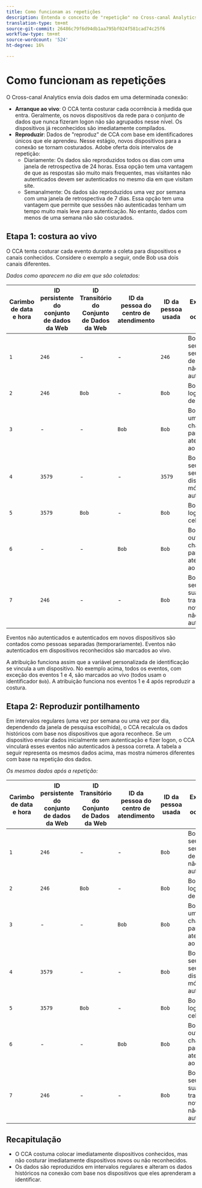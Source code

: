 ```yaml
---
title: Como funcionam as repetições
description: Entenda o conceito de "repetição" no Cross-canal Analytics
translation-type: tm+mt
source-git-commit: 26486c79f6d94db1aa795bf024f581cad74c25f6
workflow-type: tm+mt
source-wordcount: '524'
ht-degree: 16%

---
```



# Como funcionam as repetições

O Cross-canal Analytics envia dois dados em uma determinada conexão:

* **Arranque ao vivo**: O CCA tenta costurar cada ocorrência à medida que entra. Geralmente, os novos dispositivos da rede para o conjunto de dados que nunca fizeram logon não são agrupados nesse nível. Os dispositivos já reconhecidos são imediatamente compilados.
* **Reproduzir**: Dados de &quot;reproduz&quot; de CCA com base em identificadores únicos que ele aprendeu. Nesse estágio, novos dispositivos para a conexão se tornam costurados. Adobe oferta dois intervalos de repetição:
   * Diariamente: Os dados são reproduzidos todos os dias com uma janela de retrospectiva de 24 horas. Essa opção tem uma vantagem de que as respostas são muito mais frequentes, mas visitantes não autenticados devem ser autenticados no mesmo dia em que visitam site.
   * Semanalmente: Os dados são reproduzidos uma vez por semana com uma janela de retrospectiva de 7 dias. Essa opção tem uma vantagem que permite que sessões não autenticadas tenham um tempo muito mais leve para autenticação. No entanto, dados com menos de uma semana não são costurados.

## Etapa 1: costura ao vivo

O CCA tenta costurar cada evento durante a coleta para dispositivos e canais conhecidos. Considere o exemplo a seguir, onde Bob usa dois canais diferentes.

*Dados como aparecem no dia em que são coletados:*

| Carimbo de data e hora | ID persistente do conjunto de dados da Web | ID Transitório do Conjunto de Dados da Web | ID da pessoa do centro de atendimento | ID da pessoa usada | Explicação da ocorrência | Métrica de pessoas (cumulativa) |
| --- | --- | --- | --- | --- | --- | --- |
| `1` | `246` | - | - | `246` | Bob visita seu site em seu desktop, não autenticado | `1` (246) |
| `2` | `246` | `Bob` | - | `Bob` | Bob faz logon no desktop | `2` (246 e Bob) |
| `3` | - | - | `Bob` | `Bob` | Bob faz uma chamada para o atendimento ao cliente | `2` (246 e Bob) |
| `4` | `3579` | - | - | `3579` | Bob acessa seu site em seu dispositivo móvel, não autenticado | `3` (246, Bob e 3579) |
| `5` | `3579` | `Bob` | - | `Bob` | Bob faz logon via celular | `3` (246, Bob e 3579) |
| `6` | - | - | `Bob` | `Bob` | Bob faz outra chamada para o atendimento ao cliente | `3` (246, Bob e 3579) |
| `7` | `246` | - | - | `Bob` | Bob visita seu site em sua área de trabalho novamente, não autenticado | `3` (246, Bob e 3579) |

Eventos não autenticados e autenticados em novos dispositivos são contados como pessoas separadas (temporariamente). Eventos não autenticados em dispositivos reconhecidos são marcados ao vivo.

A atribuição funciona assim que a variável personalizada de identificação se vincula a um dispositivo. No exemplo acima, todos os eventos, com exceção dos eventos 1 e 4, são marcados ao vivo (todos usam o identificador `Bob`). A atribuição funciona nos eventos 1 e 4 após reproduzir a costura.

## Etapa 2: Reproduzir pontilhamento

Em intervalos regulares (uma vez por semana ou uma vez por dia, dependendo da janela de pesquisa escolhida), o CCA recalcula os dados históricos com base nos dispositivos que agora reconhece. Se um dispositivo enviar dados inicialmente sem autenticação e fizer logon, o CCA vinculará esses eventos não autenticados à pessoa correta. A tabela a seguir representa os mesmos dados acima, mas mostra números diferentes com base na repetição dos dados.

*Os mesmos dados após a repetição:*

| Carimbo de data e hora | ID persistente do conjunto de dados da Web | ID Transitório do Conjunto de Dados da Web | ID da pessoa do centro de atendimento | ID da pessoa usada | Explicação da ocorrência | Métrica de pessoas (cumulativa) |
| --- | --- | --- | --- | --- | --- | --- |
| `1` | `246` | - | - | `Bob` | Bob visita seu site em seu desktop, não autenticado | `1` (Bob) |
| `2` | `246` | `Bob` | - | `Bob` | Bob faz logon no desktop | `1` (Bob) |
| `3` | - | - | `Bob` | `Bob` | Bob faz uma chamada para o atendimento ao cliente | `1` (Bob) |
| `4` | `3579` | - | - | `Bob` | Bob acessa seu site em seu dispositivo móvel, não autenticado | `1` (Bob) |
| `5` | `3579` | `Bob` | - | `Bob` | Bob faz logon via celular | `1` (Bob) |
| `6` | - | - | `Bob` | `Bob` | Bob faz outra chamada para o atendimento ao cliente | `1` (Bob) |
| `7` | `246` | - | - | `Bob` | Bob visita seu site em sua área de trabalho novamente, não autenticado | `1` (Bob) |

## Recapitulação

* O CCA costuma colocar imediatamente dispositivos conhecidos, mas não costurar imediatamente dispositivos novos ou não reconhecidos.
* Os dados são reproduzidos em intervalos regulares e alteram os dados históricos na conexão com base nos dispositivos que eles aprenderam a identificar.
